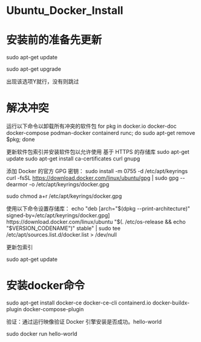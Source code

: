 # Ubuntu_Docker_Install
# 安装前的准备先更新
sudo apt-get update

sudo apt-get upgrade

出现该选项Y就行，没有则跳过

# 解决冲突
运行以下命令以卸载所有冲突的软件包
for pkg in docker.io docker-doc docker-compose podman-docker containerd runc; do sudo apt-get remove $pkg; done

更新软件包索引并安装软件包以允许使用 基于 HTTPS 的存储库
sudo apt-get update
sudo apt-get install ca-certificates curl gnupg

添加 Docker 的官方 GPG 密钥：
sudo install -m 0755 -d /etc/apt/keyrings
curl -fsSL https://download.docker.com/linux/ubuntu/gpg | sudo gpg --dearmor -o /etc/apt/keyrings/docker.gpg

sudo chmod a+r /etc/apt/keyrings/docker.gpg

使用以下命令设置存储库：
echo 
"deb [arch="$(dpkg --print-architecture)" signed-by=/etc/apt/keyrings/docker.gpg] https://download.docker.com/linux/ubuntu 
"$(. /etc/os-release && echo "$VERSION_CODENAME")" stable" | 
sudo tee /etc/apt/sources.list.d/docker.list > /dev/null


更新包索引

sudo apt-get update

# 安装docker命令
sudo apt-get install docker-ce docker-ce-cli containerd.io docker-buildx-plugin docker-compose-plugin

验证：通过运行映像验证 Docker 引擎安装是否成功。hello-world

sudo docker run hello-world

